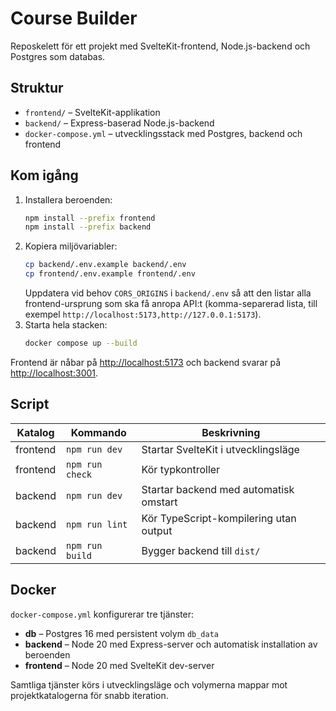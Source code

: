 # Course Builder

Reposkelett för ett projekt med SvelteKit-frontend, Node.js-backend och Postgres som databas.

## Struktur

- `frontend/` – SvelteKit-applikation
- `backend/` – Express-baserad Node.js-backend
- `docker-compose.yml` – utvecklingsstack med Postgres, backend och frontend

## Kom igång

1. Installera beroenden:
   ```bash
   npm install --prefix frontend
   npm install --prefix backend
   ```
2. Kopiera miljövariabler:
   ```bash
   cp backend/.env.example backend/.env
   cp frontend/.env.example frontend/.env
   ```
   Uppdatera vid behov `CORS_ORIGINS` i `backend/.env` så att den listar alla frontend-ursprung som ska få
   anropa API:t (komma-separerad lista, till exempel `http://localhost:5173,http://127.0.0.1:5173`).
3. Starta hela stacken:
   ```bash
   docker compose up --build
   ```

Frontend är nåbar på <http://localhost:5173> och backend svarar på <http://localhost:3001>.

## Script

| Katalog   | Kommando           | Beskrivning                              |
|-----------|--------------------|------------------------------------------|
| frontend  | `npm run dev`      | Startar SvelteKit i utvecklingsläge      |
| frontend  | `npm run check`    | Kör typkontroller                        |
| backend   | `npm run dev`      | Startar backend med automatisk omstart   |
| backend   | `npm run lint`     | Kör TypeScript-kompilering utan output   |
| backend   | `npm run build`    | Bygger backend till `dist/`              |

## Docker

`docker-compose.yml` konfigurerar tre tjänster:

- **db** – Postgres 16 med persistent volym `db_data`
- **backend** – Node 20 med Express-server och automatisk installation av beroenden
- **frontend** – Node 20 med SvelteKit dev-server

Samtliga tjänster körs i utvecklingsläge och volymerna mappar mot projektkatalogerna för snabb iteration.
